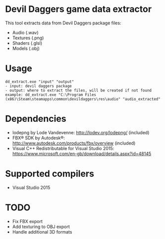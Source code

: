 # Devil Daggers game data extractor
This tool extracts data from Devil Daggers package files:
- Audio (.wav)
- Textures (.png)
- Shaders (.glsl)
- Models (.obj)

# Usage
```
dd_extract.exe "input" "output"
- input: devil daggers package
- output: where to extract the files, will be created if not found
example: dd_extract.exe "C:\Program Files (x86)\Steam\steamapps\common\devildaggers\res\audio" "audio_extracted"
```
# Dependencies
- lodepng by Lode Vandevenne: http://lodev.org/lodepng/ (included)
- FBX® SDK by Autodesk®: http://www.autodesk.com/products/fbx/overview (included)
- Visual C++ Redistributable for Visual Studio 2015: https://www.microsoft.com/en-gb/download/details.aspx?id=48145

# Supported compilers
- Visual Studio 2015

# TODO
- Fix FBX export
- Add texturing to OBJ export
- Handle additional 3D formats
